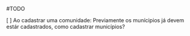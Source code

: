 #TODO

[ ] Ao cadastrar uma comunidade: Previamente os munícipios já devem estár cadastrados, como cadastrar municípios?